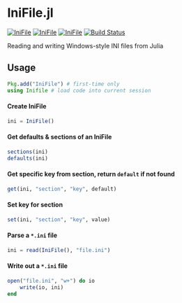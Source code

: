 # IniFile.jl

[![IniFile](http://pkg.julialang.org/badges/IniFile_0.4.svg)](http://pkg.julialang.org/?pkg=IniFile)
[![IniFile](http://pkg.julialang.org/badges/IniFile_0.5.svg)](http://pkg.julialang.org/?pkg=IniFile)
[![IniFile](http://pkg.julialang.org/badges/IniFile_0.6.svg)](http://pkg.julialang.org/?pkg=IniFile)
[![Build Status](https://travis-ci.org/JuliaIO/IniFile.jl.svg?branch=master)](https://travis-ci.org/JuliaIO/IniFile.jl)

Reading and writing Windows-style INI files from Julia

## Usage

```julia
Pkg.add("IniFile") # first-time only
using Inifile # load code into current session
```

#### Create IniFile
```julia
ini = IniFile()
```

#### Get defaults & sections of an IniFile
```julia
sections(ini)
defaults(ini)
```

#### Get specific key from section, return `default` if not found
```julia
get(ini, "section", "key", default)
```

#### Set key for section
```julia
set(ini, "section", "key", value)
```

#### Parse a `*.ini` file
```julia
ini = read(IniFile(), "file.ini")
```

#### Write out a `*.ini` file
```julia
open("file.ini", "w+") do io
    write(io, ini)
end
```

